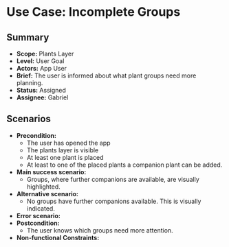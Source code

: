 # Use Case: Incomplete Groups

## Summary

- **Scope:** Plants Layer
- **Level:** User Goal
- **Actors:** App User
- **Brief:** The user is informed about what plant groups need more planning.
- **Status:** Assigned
- **Assignee:** Gabriel

## Scenarios

- **Precondition:**
  - The user has opened the app
  - The plants layer is visible
  - At least one plant is placed
  - At least to one of the placed plants a companion plant can be added.
- **Main success scenario:**
  - Groups, where further companions are available, are visually highlighted.
- **Alternative scenario:**
  - No groups have further companions available.
    This is visually indicated.
- **Error scenario:**
- **Postcondition:**
  - The user knows which groups need more attention.
- **Non-functional Constraints:**
